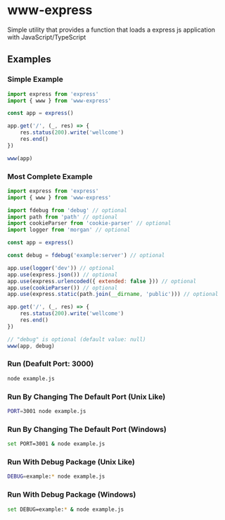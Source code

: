 # www-express

Simple utility that provides a function that loads a express js application with JavaScript/TypeScript

## Examples

### Simple Example

```js
import express from 'express'
import { www } from 'www-express'

const app = express()

app.get('/', (_, res) => {
	res.status(200).write('wellcome')
	res.end()
})

www(app)
```

### Most Complete Example

```js
import express from 'express'
import { www } from 'www-express'

import fdebug from 'debug' // optional
import path from 'path' // optional
import cookieParser from 'cookie-parser' // optional
import logger from 'morgan' // optional

const app = express()

const debug = fdebug('example:server') // optional

app.use(logger('dev')) // optional
app.use(express.json()) // optional
app.use(express.urlencoded({ extended: false })) // optional
app.use(cookieParser()) // optional
app.use(express.static(path.join(__dirname, 'public'))) // optional

app.get('/', (_, res) => {
	res.status(200).write('wellcome')
	res.end()
})

// "debug" is optional (default value: null)
www(app, debug)
```

### Run (Deafult Port: 3000)

```sh
node example.js
```

### Run By Changing The Default Port (Unix Like)

```sh
PORT=3001 node example.js
```

### Run By Changing The Default Port (Windows)

```sh
set PORT=3001 & node example.js
```

### Run With Debug Package (Unix Like)

```sh
DEBUG=example:* node example.js
```

### Run With Debug Package (Windows)

```sh
set DEBUG=example:* & node example.js
```
